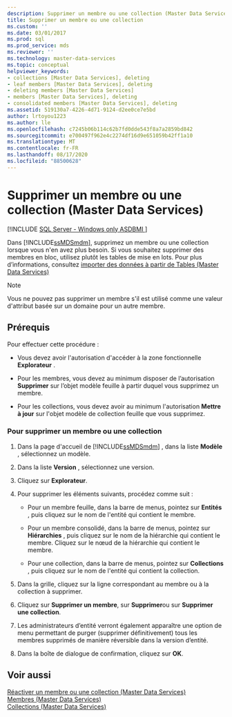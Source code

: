 ```yaml
---
description: Supprimer un membre ou une collection (Master Data Services)
title: Supprimer un membre ou une collection
ms.custom: ''
ms.date: 03/01/2017
ms.prod: sql
ms.prod_service: mds
ms.reviewer: ''
ms.technology: master-data-services
ms.topic: conceptual
helpviewer_keywords:
- collections [Master Data Services], deleting
- leaf members [Master Data Services], deleting
- deleting members [Master Data Services]
- members [Master Data Services], deleting
- consolidated members [Master Data Services], deleting
ms.assetid: 519130a7-4226-4d71-9124-d2ee0ce7e5bd
author: lrtoyou1223
ms.author: lle
ms.openlocfilehash: c7245b06b114c62b7fd0dde543f8a7a2859bd842
ms.sourcegitcommit: e700497f962e4c2274df16d9e651059b42ff1a10
ms.translationtype: MT
ms.contentlocale: fr-FR
ms.lasthandoff: 08/17/2020
ms.locfileid: "88500628"
---
```

# <a name="delete-a-member-or-collection-master-data-services"></a>Supprimer un membre ou une collection (Master Data Services)

[!INCLUDE [SQL Server - Windows only ASDBMI  ](../includes/applies-to-version/sql-windows-only-asdbmi.md)]

  Dans [!INCLUDE[ssMDSmdm](../includes/ssmdsmdm-md.md)], supprimez un membre ou une collection lorsque vous n'en avez plus besoin. Si vous souhaitez supprimer des membres en bloc, utilisez plutôt les tables de mise en lots. Pour plus d’informations, consultez [importer des données à partir de Tables &#40;Master Data Services&#41;](../master-data-services/import-data-from-tables-master-data-services.md)  
  
> [!NOTE]  
>  Vous ne pouvez pas supprimer un membre s'il est utilisé comme une valeur d'attribut basée sur un domaine pour un autre membre.  
  
## <a name="prerequisites"></a>Prérequis  
 Pour effectuer cette procédure :  
  
-   Vous devez avoir l'autorisation d'accéder à la zone fonctionnelle **Explorateur** .  
  
-   Pour les membres, vous devez au minimum disposer de l’autorisation **Supprimer** sur l’objet modèle feuille à partir duquel vous supprimez un membre.  
  
-   Pour les collections, vous devez avoir au minimum l'autorisation **Mettre à jour** sur l'objet modèle de collection feuille que vous supprimez.  
  
### <a name="to-delete-a-member-or-collection"></a>Pour supprimer un membre ou une collection  
  
1.  Dans la page d'accueil de [!INCLUDE[ssMDSmdm](../includes/ssmdsmdm-md.md)] , dans la liste **Modèle** , sélectionnez un modèle.  
  
2.  Dans la liste **Version** , sélectionnez une version.  
  
3.  Cliquez sur **Explorateur**.  
  
4.  Pour supprimer les éléments suivants, procédez comme suit :  
  
    -   Pour un membre feuille, dans la barre de menus, pointez sur **Entités** , puis cliquez sur le nom de l'entité qui contient le membre.  
  
    -   Pour un membre consolidé, dans la barre de menus, pointez sur **Hiérarchies** , puis cliquez sur le nom de la hiérarchie qui contient le membre. Cliquez sur le nœud de la hiérarchie qui contient le membre.  
  
    -   Pour une collection, dans la barre de menus, pointez sur **Collections** , puis cliquez sur le nom de l'entité qui contient la collection.  
  
5.  Dans la grille, cliquez sur la ligne correspondant au membre ou à la collection à supprimer.  
  
6.  Cliquez sur **Supprimer un membre**, sur **Supprimer**ou sur **Supprimer une collection**.  
  
7.  Les administrateurs d’entité verront également apparaître une option de menu permettant de purger (supprimer définitivement) tous les membres supprimés de manière réversible dans la version d’entité.  
  
8.  Dans la boîte de dialogue de confirmation, cliquez sur **OK**.  
  
## <a name="see-also"></a>Voir aussi  
 [Réactiver un membre ou une collection &#40;Master Data Services&#41;](../master-data-services/reactivate-a-member-or-collection-master-data-services.md)   
 [Membres &#40;Master Data Services&#41;](../master-data-services/members-master-data-services.md)   
 [Collections &#40;Master Data Services&#41;](../master-data-services/collections-master-data-services.md)  
  
  
